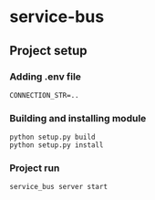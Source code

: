 # service-bus

## Project setup

### Adding .env file

```
CONNECTION_STR=..
```

### Building and installing module

```
python setup.py build
python setup.py install
```

### Project run

```
service_bus server start
```
